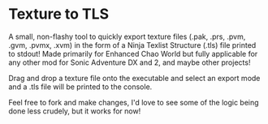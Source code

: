 # Texture to TLS

A small, non-flashy tool to quickly export texture files (.pak, .prs, .pvm, .gvm, .pvmx, .xvm) in the form of a Ninja Texlist Structure (.tls) file printed to stdout! Made primarily for Enhanced Chao World but fully applicable for any other mod for Sonic Adventure DX and 2, and maybe other projects!

Drag and drop a texture file onto the executable and select an export mode and a .tls file will be printed to the console.

Feel free to fork and make changes, I'd love to see some of the logic being done less crudely, but it works for now!
